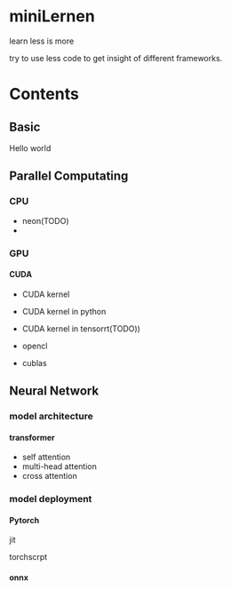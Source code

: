 # miniLernen

learn less is more

try to use less code to get insight of different frameworks.

# Contents

## Basic

Hello world

## Parallel Computating

### CPU

* neon(TODO)
* 

### GPU

#### CUDA

* CUDA kernel
* CUDA kernel in python
* CUDA kernel in tensorrt(TODO))


* opencl
* cublas

## Neural Network

### model architecture

#### transformer

* self attention
* multi-head attention
* cross attention

### model deployment

#### Pytorch

jit

torchscrpt

#### onnx
